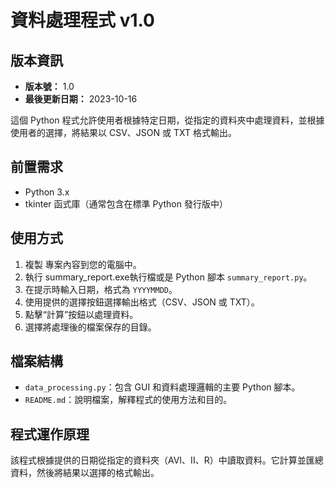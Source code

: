 # 資料處理程式 v1.0


## 版本資訊

- **版本號：** 1.0
- **最後更新日期：** 2023-10-16

這個 Python 程式允許使用者根據特定日期，從指定的資料夾中處理資料，並根據使用者的選擇，將結果以 CSV、JSON 或 TXT 格式輸出。

## 前置需求

- Python 3.x
- tkinter 函式庫（通常包含在標準 Python 發行版中）

## 使用方式

1. 複製 專案內容到您的電腦中。
2. 執行 summary_report.exe執行檔或是 Python 腳本 `summary_report.py`。
3. 在提示時輸入日期，格式為 `YYYYMMDD`。
4. 使用提供的選擇按鈕選擇輸出格式（CSV、JSON 或 TXT）。
5. 點擊“計算”按鈕以處理資料。
6. 選擇將處理後的檔案保存的目錄。

## 檔案結構

- `data_processing.py`：包含 GUI 和資料處理邏輯的主要 Python 腳本。
- `README.md`：說明檔案，解釋程式的使用方法和目的。

## 程式運作原理

該程式根據提供的日期從指定的資料夾（AVI、II、R）中讀取資料。它計算並匯總資料，然後將結果以選擇的格式輸出。


